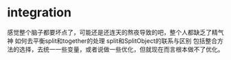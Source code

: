 # integration
感觉整个脑子都要坏点了，可能还是还连天的熬夜导致的吧，整个人都缺乏了精气神
如何去平衡split和together的处理
split和SplitObject的联系与区别
包括整合方法的选择，去统一一些变量，或者说做一些优化，但就现在而言根本做不了优化。
